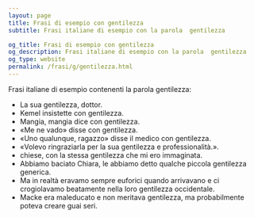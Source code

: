 ```yaml
---
layout: page
title: Frasi di esempio con gentilezza 
subtitle: Frasi italiane di esempio con la parola  gentilezza

og_title: Frasi di esempio con gentilezza 
og_description: Frasi italiane di esempio con la parola  gentilezza
og_type: website
permalink: /frasi/g/gentilezza.html
---
```


Frasi italiane di esempio contenenti la parola gentilezza:


- La sua gentilezza, dottor.
- Kemel insistette con gentilezza.
- Mangia, mangia dice con gentilezza.
- «Me ne vado» disse con gentilezza.
- «Uno qualunque, ragazzo» disse il medico con gentilezza.
- «Volevo ringraziarla per la sua gentilezza e professionalità.».
- chiese, con la stessa gentilezza che mi ero immaginata.
- Abbiamo baciato Chiara, le abbiamo detto qualche piccola gentilezza generica.
- Ma in realtà eravamo sempre euforici quando arrivavano e ci crogiolavamo beatamente nella loro gentilezza occidentale.
- Macke era maleducato e non meritava gentilezza, ma probabilmente poteva creare guai seri.
